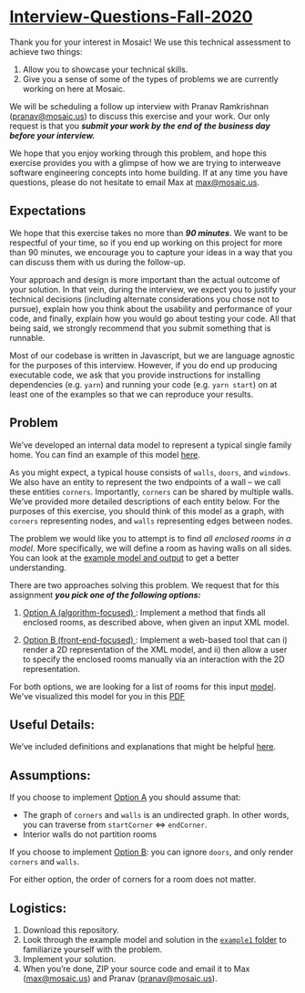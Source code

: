 # [Interview-Questions-Fall-2020](https://docs.google.com/document/d/1PvdwJD0eyS_xaZVGHVx5iyAz3tuv9dUA1lbZAkp7qp0/edit)

Thank you for your interest in Mosaic! We use this technical assessment to achieve two things:
1. Allow you to showcase your technical skills.
2. Give you a sense of some of the types of problems we are currently working on here at Mosaic.

We will be scheduling a follow up interview with Pranav Ramkrishnan (pranav@mosaic.us) to discuss this exercise and your work. Our only request is that you **_submit your work by the end of the business day before your interview._**

We hope that you enjoy working through this problem, and hope this exercise provides you with a glimpse of how we are trying to interweave software engineering concepts into home building.  If at any time you have questions, please do not hesitate to email Max at max@mosaic.us.

## Expectations

We hope that this exercise takes no more than **_90 minutes_**. We want to be respectful of your time, so if you end up working on this project for more than 90 minutes, we encourage you to capture your ideas in a way that you can discuss them with us during the follow-up. 

Your approach and design is more important than the actual outcome of your solution. In that vein, during the interview, we expect you to justify your technical decisions (including alternate considerations you chose not to pursue), explain how you think about the usability and performance of your code, and finally, explain how you would go about testing your code. All that being said, we strongly recommend that you submit something that is runnable.

Most of our codebase is written in Javascript, but we are language agnostic for the purposes of this interview. However, if you do end up producing executable code, we ask that you provide instructions for installing dependencies (e.g. `yarn`) and running your code (e.g. `yarn start`) on at least one of the examples so that we can reproduce your results.

## Problem

We’ve developed an internal data model to represent a typical single family home. You can find an example of this model [here](https://github.com/mosaic-builders/Rooms-Tech-Assessment/tree/master/example1).

As you might expect, a typical house consists of `walls`, `doors`, and `windows`. We also have an entity to represent the two endpoints of a wall – we call these entities `corners`. Importantly, `corners` can be shared by multiple walls. We’ve provided more detailed descriptions of each entity below. For the purposes of this exercise, you should think of this model as a graph, with `corners` representing nodes, and `walls` representing edges between nodes. 

The problem we would like you to attempt is to find _all enclosed rooms in a model_. More specifically, we will define a room as having walls on all sides. You can look at the [example model and output](https://github.com/mosaic-builders/Rooms-Tech-Assessment/tree/master/example1) to get a better understanding.

There are two approaches solving this problem. We request that for this assignment **_you pick one of the following options:_**
1. <ins> Option A (algorithm-focused) </ins>: Implement a method that finds all enclosed rooms, as described above, when given an input XML model.

2. <ins> Option B (front-end-focused) </ins>: Implement a web-based tool that can i) render a 2D representation of the  XML model, and ii) then allow a user to specify the enclosed rooms manually via an interaction with the 2D representation.

For both options, we are looking for a list of rooms for this input [model](https://github.com/mosaic-builders/Rooms-Tech-Assessment/blob/master/model.xml). We've visualized this model for you in this [PDF](https://github.com/mosaic-builders/Rooms-Tech-Assessment/blob/master/model.pdf)

## Useful Details:
We’ve included definitions and explanations that might be helpful [here](https://github.com/mosaic-builders/Rooms-Tech-Assessment/blob/master/model-api.md).

## Assumptions:

If you choose to implement <ins>Option A</ins> you should assume that:
- The graph of `corners` and `walls` is an undirected graph. In other words, you can traverse from `startCorner` ⇔ `endCorner`.
- Interior walls do not partition rooms

If you choose to implement <ins>Option B</ins>:  you can ignore `doors`, and only render `corners` and `walls`.

For either option, the order of corners for a room does not matter.

## Logistics:
1. Download this repository.
2. Look through the example model and solution in the [`example1` folder](https://github.com/mosaic-builders/Rooms-Tech-Assessment/tree/master/example1) to familiarize yourself with the problem.
3. Implement your solution.
4. When you’re done, ZIP your source code and email it to Max (max@mosaic.us) and Pranav (pranav@mosaic.us).
